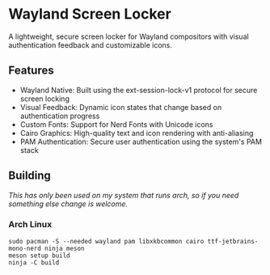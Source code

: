 # Wayland Screen Locker
A lightweight, secure screen locker for Wayland compositors with visual authentication feedback and customizable icons.

## Features
+ Wayland Native: Built using the ext-session-lock-v1 protocol for secure screen locking
+ Visual Feedback: Dynamic icon states that change based on authentication progress
+ Custom Fonts: Support for Nerd Fonts with Unicode icons
+ Cairo Graphics: High-quality text and icon rendering with anti-aliasing
+ PAM Authentication: Secure user authentication using the system's PAM stack

## Building
*This has only been used on my system that runs arch, so if you need something else change is welcome.*
### Arch Linux
```
sudo pacman -S --needed wayland pam libxkbcommon cairo ttf-jetbrains-mono-nerd ninja meson 
meson setup build
ninja -C build
```
